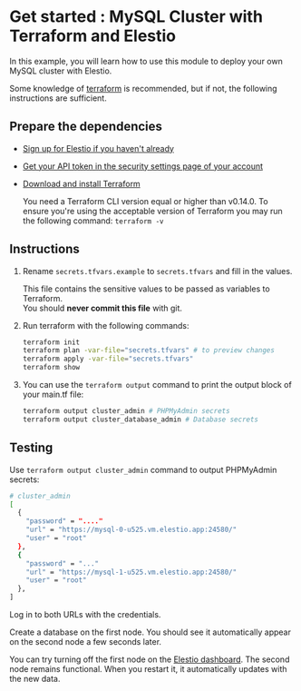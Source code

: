 # Get started : MySQL Cluster with Terraform and Elestio

In this example, you will learn how to use this module to deploy your own MySQL cluster with Elestio.

Some knowledge of [terraform](https://developer.hashicorp.com/terraform/intro) is recommended, but if not, the following instructions are sufficient.

## Prepare the dependencies

- [Sign up for Elestio if you haven't already](https://dash.elest.io/signup)

- [Get your API token in the security settings page of your account](https://dash.elest.io/account/security)

- [Download and install Terraform](https://www.terraform.io/downloads)

  You need a Terraform CLI version equal or higher than v0.14.0.
  To ensure you're using the acceptable version of Terraform you may run the following command: `terraform -v`

## Instructions

1. Rename `secrets.tfvars.example` to `secrets.tfvars` and fill in the values.

   This file contains the sensitive values to be passed as variables to Terraform.</br>
   You should **never commit this file** with git.

2. Run terraform with the following commands:

   ```bash
   terraform init
   terraform plan -var-file="secrets.tfvars" # to preview changes
   terraform apply -var-file="secrets.tfvars"
   terraform show
   ```

3. You can use the `terraform output` command to print the output block of your main.tf file:

   ```bash
   terraform output cluster_admin # PHPMyAdmin secrets
   terraform output cluster_database_admin # Database secrets
   ```

## Testing

Use `terraform output cluster_admin` command to output PHPMyAdmin secrets:

```bash
# cluster_admin
[
  {
    "password" = "...."
    "url" = "https://mysql-0-u525.vm.elestio.app:24580/"
    "user" = "root"
  },
  {
    "password" = "..."
    "url" = "https://mysql-1-u525.vm.elestio.app:24580/"
    "user" = "root"
  },
]
```

Log in to both URLs with the credentials.

Create a database on the first node.
You should see it automatically appear on the second node a few seconds later.

You can try turning off the first node on the [Elestio dashboard](https://dash.elest.io/).
The second node remains functional.
When you restart it, it automatically updates with the new data.
